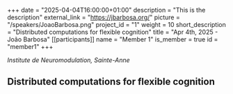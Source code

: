 +++
date = "2025-04-04T16:00:00+01:00"
description = "This is the description"
external_link = "https://jbarbosa.org/"
picture = "/speakers/JoaoBarbosa.png"
project_id = "1"
weight = 10
short_description = "Distributed computations for flexible cognition"
title = "Apr 4th, 2025 - João Barbosa"
[[participants]]
    name = "Member 1"
    is_member = true
    id = "member1"
+++

_Institute de Neuromodulation, Sainte-Anne_

## Distributed computations for flexible cognition


